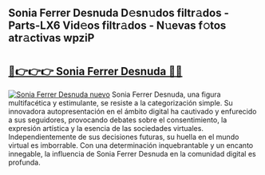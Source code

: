 ## Sonia Ferrer Desnuda D𝚎sn𝚞dos filtr𝚊dos - Parts-LX6 Vid𝚎os filtr𝚊dos - N𝚞evas f𝚘tos atr𝚊ctivas wpziP

# <h2><a href="http://mb72fqk.tromn.icu/?c=Sonia+Ferrer+Desnuda">🔗👉👉👉 Sonia Ferrer Desnuda 🔗🔗</a></h2>

[![Sonia Ferrer Desnuda nuevo](https://i.imgur.com/pEAQMta.gif)](http://mb72fqk.tromn.icu/?c=Sonia+Ferrer+Desnuda)
Sonia Ferrer Desnuda, una figura multifacética y estimulante, se resiste a la categorización simple. Su innovadora autopresentación en el ámbito digital ha cautivado y enfurecido a sus seguidores, provocando debates sobre el consentimiento, la expresión artística y la esencia de las sociedades virtuales. Independientemente de sus decisiones futuras, su huella en el mundo virtual es imborrable. Con una determinación inquebrantable y un encanto innegable, la influencia de Sonia Ferrer Desnuda en la comunidad digital es profunda.

